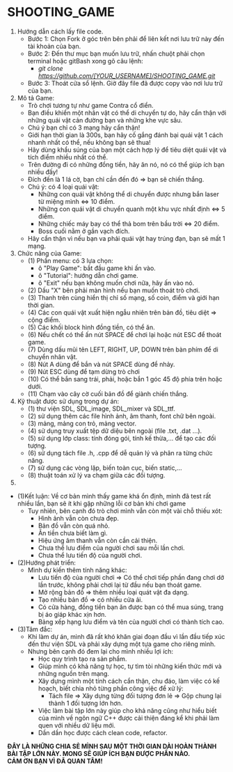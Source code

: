 # SHOOTING_GAME
1. Hướng dẫn cách lấy file code.  
    - Bước 1: Chọn Fork ở góc trên bên phải để liên kết nơi lưu trữ này đến tài khoản của bạn.  
    - Bước 2: Đến thư mục bạn muốn lưu trữ, nhấn chuột phải chọn terminal hoặc gitBash xong gõ câu lệnh:  
        - *git clone https://github.com/[YOUR_USERNAME]/SHOOTING_GAME.git*  
    - Bước 3: Thoát cửa sổ lệnh. Giờ đây file đã được copy vào nơi lưu trữ của bạn.  
2. Mô tả Game:  
    - Trò chơi tương tự như game Contra cổ điển.   
    - Bạn điều khiển một nhân vật có thể di chuyển tự do, hãy cẩn thận với những quái vật cản đường bạn và những khe vực sâu.  
    - Chú ý bạn chỉ có 3 mạng hãy cẩn thận!  
    - Giới hạn thời gian là 300s, bạn hãy cố gắng đánh bại quái vật 1 cách nhanh nhất có thể, nếu không bạn sẽ thua!  
    - Hãy dùng khẩu súng của bạn một cách hợp lý để tiêu diệt quái vật và tích điểm nhiều nhất có thể.  
    - Trên đường đi có những đồng tiền, hãy ăn nó, nó có thể giúp ích bạn nhiều đấy!  
    - Đích đến là 1 lá cờ, bạn chỉ cần đến đó => bạn sẽ chiến thắng.  
    - Chú ý: có 4 loại quái vật:  
      - Những con quái vật không thể di chuyển được nhưng bắn laser từ miệng mình <=> 10 điểm.  
      - Những con quái vật di chuyển quanh một khu vực nhất định <=> 5 điểm.  
      - Những chiếc máy bay có thể thả bom trên bầu trời <=> 20 điểm.  
      - Boss cuối nằm ở gần vạch đích.
    - Hãy cẩn thận vì nếu bạn va phải quái vật hay trúng đạn, bạn sẽ mất 1 mạng.  
3. Chức năng của Game:  
   - (1) Phần menu: có 3 lựa chọn:  
        -  ô "Play Game": bắt đầu game khi ấn vào.
        -  ô "Tutorial": hướng dẫn chơi game.  
        -  ô "Exit" nếu bạn không muốn chơi nữa, hãy ấn vào nó.  
   - (2) Dấu "X" bên phải màn hình nếu bạn muốn thoát trò chơi.  
   - (3) Thanh trên cùng hiển thị chỉ số mạng, số coin, điểm và giới hạn thời gian.  
   - (4) Các con quái vật xuất hiện ngẫu nhiên trên bản đồ, tiêu diệt => cộng điểm.  
   - (5) Các khối block hình đồng tiền, có thể ăn.  
   - (6) Nếu chết có thể ấn nút SPACE để chơi lại hoặc nút ESC để thoát game.  
   - (7) Dùng dấu mũi tên LEFT, RIGHT, UP, DOWN trên bàn phím để di chuyển nhân vật.  
   - (8) Nút A dùng để bắn và nút SPACE dùng để nhảy.
   - (9) Nút ESC dùng để tạm dừng trò chơi
   - (10) Có thể bắn sang trái, phải, hoặc bắn 1 góc 45 độ phía trên hoặc dưới.  
   - (11) Chạm vào cây cờ cuối bản đồ để giành chiến thắng.  
4. Kỹ thuật được sử dụng trong dự án:  
    - (1) thư viện SDL, SDL_image, SDL_mixer và SDL_ttf.  
    - (2) sử dụng thêm các file hình ảnh, âm thanh, font chữ bên ngoài.  
    - (3) mảng, mảng con trỏ, mảng vector.  
    - (4) sử dụng truy xuất tệp dữ diệu bên ngoài (file .txt, .dat ...).  
    - (5) sử dụng lớp class: tính đóng gói, tính kế thừa,... để tạo các đối tượng.  
    - (6) sử dụng tách file .h, .cpp để dễ quản lý và phân ra từng chức năng.  
    - (7) sử dụng các vòng lặp, biến toàn cục, biến static,...  
    - (8) thuật toán xử lý va chạm giữa các đối tượng.  
5.   
 - (1)Kết luận: Về cơ bản mình thấy game khá ổn định, mình đã test rất nhiều lần, bạn sẽ ít khi gặp những lỗi cơ bản khi chơi game  
   - Tuy nhiên, bên cạnh đó trò chơi mình vẫn còn một vài chỗ thiếu xót:
      - Hình ảnh vẫn còn chưa đẹp.
      - Bản đồ vẫn còn quá nhỏ.  
      - Ăn tiền chưa biết làm gì.  
      - Hiệu ứng âm thanh vẫn còn cần cải thiện.  
      - Chưa thể lưu điểm của người chơi sau mỗi lần chơi.  
      - Chưa thể lưu tiến độ của người chơi.
 - (2)Hướng phát triển:  
    - Mình dự kiến thêm tính năng khác:  
      - Lưu tiến độ của người chơi => Có thể chơi tiếp phần đang chơi dở lần trước, không phải chơi lại từ đầu nếu bạn thoát game.  
      - Mở rộng bản đồ => thêm nhiều loại quát vật đa dạng.  
      - Tạo nhiều bản đồ => có nhiều cửa ải.  
      - Có cửa hàng, đồng tiền bạn ăn được bạn có thể mua súng, trang bị áo giáp khác xịn hơn.  
      - Bảng xếp hạng lưu điểm và tên của người chơi có thành tích cao.  
 - (3)Tâm đắc:  
    - Khi làm dự án, mình đã rất khó khăn giai đoạn đầu vì lần đầu tiếp xúc đến thư viện SDL và phải xây dựng một tựa game cho riêng mình.  
    - Nhưng bên cạnh đó đem lại cho mình nhiều lợi ích:  
      - Học quy trình tạo ra sản phẩm.  
      - Giúp mình có khả năng tự học, tự tìm tòi những kiến thức mới và những nguồn trên mạng.  
      - Xây dựng mình một tính cách cẩn thận, chu đáo, làm việc có kế hoạch, biết chia nhỏ từng phần công việc để xử lý:  
        - Tách file => Xây dựng từng đối tượng đơn lẻ => Gộp chung lại thành 1 đối tượng lớn hơn.  
      - Việc làm bài tập lớn này giúp cho khả năng cũng như hiểu biết của mình về ngôn ngữ C++ được cải thiện đáng kể khi phải làm quen với nhiều dữ liệu mới.  
      - Dần dần học được cách clean code, refactor.  
        
**ĐÂY LÀ NHỮNG CHIA SẺ MÌNH SAU MỘT THỜI GIAN DÀI HOÀN THÀNH BÀI TẬP LỚN NÀY. MONG SẼ GIÚP ÍCH BẠN ĐƯỢC PHẦN NÀO.   
CẢM ƠN BẠN VÌ ĐÃ QUAN TÂM!**
  
      
    
  
   
 
